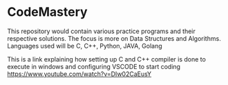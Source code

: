 # CodeMastery
This repository would contain various practice programs and their respective solutions. The focus is more on Data Structures and Algorithms. Languages used will be C, C++, Python, JAVA, Golang

This is a link explaining how setting up C and C++ compiler is done to execute in windows and configuring VSCODE to start coding  https://www.youtube.com/watch?v=DIw02CaEusY